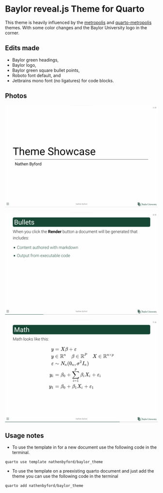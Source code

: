 # Baylor reveal.js Theme for Quarto

This theme is heavily influenced by the [metropolis](https://github.com/pat-s/xaringan-metropolis) and [quarto-metropolis](https://codeberg.org/pat-s/quarto-metropolis) themes. With some color changes and the Baylor University logo in the corner.

## Edits made

-   Baylor green headings,
-   Baylor logo,
-   Baylor green square bullet points,
-   Roboto font default, and
-   Jetbrains mono font (no ligatures) for code blocks.

## Photos

![](Title.png)

![](List.png)

![](math.png)

## Usage notes

-   To use the template in for a new document use the following code in the terminal.

```         
quarto use template nathenbyford/baylor_theme
```

-   To use the template on a preexisting quarto document and just add the theme you can use the following code in the terminal

```         
quarto add nathenbyford/baylor_theme
```
